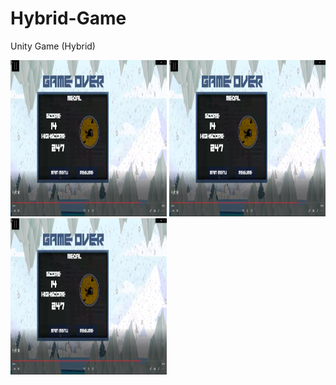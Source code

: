 # Hybrid-Game
Unity Game (Hybrid)

<span>
  <img src="https://github.com/matthewowallace/Hybrid-Game/blob/master/1.png" width="250" height="250"/>
  <img src="https://github.com/matthewowallace/Hybrid-Game/blob/master/1.png" width="250" height="250"/>
 <img src="https://github.com/matthewowallace/Hybrid-Game/blob/master/1.png" width="250" height="250"/>
</span>
